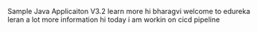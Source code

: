 Sample Java Applicaiton V3.2
learn more
hi bharagvi welcome to edureka
leran a lot more information
hi today i am workin on cicd pipeline 

